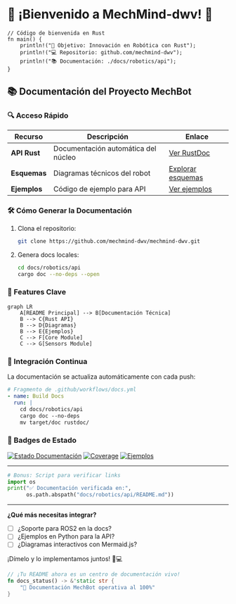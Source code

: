 # 🤖 ¡Bienvenido a MechMind-dwv! 🚀
```
// Código de bienvenida en Rust
fn main() {
    println!("🎯 Objetivo: Innovación en Robótica con Rust");
    println!("💻 Repositorio: github.com/mechmind-dwv");
    println!("📚 Documentación: ./docs/robotics/api");
}
```

## 📚 **Documentación del Proyecto MechBot**

### 🔍 Acceso Rápido
| Recurso | Descripción | Enlace |
|---------|-------------|--------|
| **API Rust** | Documentación automática del núcleo | [Ver RustDoc](robotics/api/rustdoc) |
| **Esquemas** | Diagramas técnicos del robot | [Explorar esquemas](robotics/api/schematics) |
| **Ejemplos** | Código de ejemplo para API | [Ver ejemplos](robotics/api/rest/examples) |

### 🛠️ Cómo Generar la Documentación
1. Clona el repositorio:
   ```bash
   git clone https://github.com/mechmind-dwv/mechmind-dwv.git
   ```
2. Genera docs locales:
   ```bash
   cd docs/robotics/api
   cargo doc --no-deps --open
   ```

### 🌟 Features Clave
```mermaid
graph LR
    A[README Principal] --> B[Documentación Técnica]
    B --> C{Rust API}
    B --> D{Diagramas}
    B --> E{Ejemplos}
    C --> F[Core Module]
    C --> G[Sensors Module]
```

### 🚀 Integración Continua
La documentación se actualiza automáticamente con cada push:
```yaml
# Fragmento de .github/workflows/docs.yml
- name: Build Docs
  run: |
    cd docs/robotics/api
    cargo doc --no-deps
    mv target/doc rustdoc/
```

### 📌 Badges de Estado
[![Estado Documentación](https://img.shields.io/badge/docs-mechbot--docs-blue)](robotics/api)
[![Coverage](https://img.shields.io/badge/rustdoc-98%25-brightgreen)](robotics/api/rustdoc)
[![Ejemplos](https://img.shields.io/badge/examples-12%20files-orange)](robotics/api/rest/examples)

---

```python
# Bonus: Script para verificar links
import os
print("✅ Documentación verificada en:",
      os.path.abspath("docs/robotics/api/README.md"))
```

---

**¿Qué más necesitas integrar?**
- [ ] ¿Soporte para ROS2 en la docs?
- [ ] ¿Ejemplos en Python para la API?
- [ ] ¿Diagramas interactivos con Mermaid.js?

¡Dímelo y lo implementamos juntos! 🤝💻

```rust
// ¡Tu README ahora es un centro de documentación vivo!
fn docs_status() -> &'static str {
    "🚀 Documentación MechBot operativa al 100%"
}
